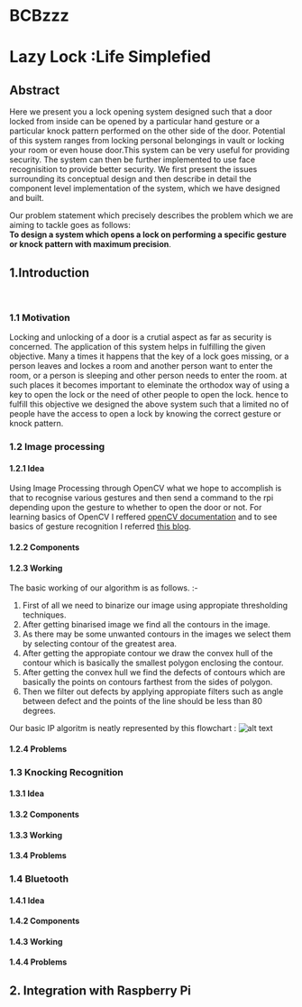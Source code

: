 # BCBzzz



# Lazy Lock :Life Simplefied

## Abstract

Here we present you a lock opening system designed such that a door locked from inside can be opened by a particular hand gesture or a particular knock pattern performed on the other side of the door. Potential of this system ranges from locking personal belongings in vault or locking your room or even house door.This system can be very useful for providing security. The system can then be further implemented to use face recognisition to provide better security. We first present the issues surrounding its conceptual design and then describe in detail the component level implementation of the system, which we have designed and built. 

Our problem statement which precisely describes the problem which we are aiming to tackle goes as follows: </br>
**To design a system which opens a lock on performing a specific gesture or knock pattern with maximum precision**.

## 1.Introduction
</br>

### 1.1 Motivation
Locking and unlocking of a door is a crutial aspect as far as security is concerned. The application of this system helps in fulfilling the given objective. Many a times it happens that the key of a lock goes missing, or a person leaves and lockes a room and another person want to enter the room, or a person is sleeping and other person needs to enter the room. at such places it becomes important to eleminate the orthodox way of using a key to open the lock or the need of other people to open the lock. hence to fulfill this objective we designed the above system such that a limited no of people have the access to open a lock by knowing the correct gesture or knock pattern. 

### 1.2 Image processing
#### 1.2.1 Idea
Using Image Processing through OpenCV what we hope to accomplish is that to recognise various gestures and then send a command to the rpi depending upon the gesture to whether to open the door or not. For learning basics of OpenCV I reffered [openCV documentation](http://opencv-python-tutroals.readthedocs.io/en/latest/py_tutorials/py_tutorials.html) and to see basics of gesture recognition I referred [this blog](http://creat-tabu.blogspot.in/2013/08/opencv-python-hand-gesture-recognition.html).
#### 1.2.2 Components
#### 1.2.3 Working
The basic working of our algorithm is as follows. :-
1. First of all we need to binarize our image using appropiate thresholding techniques.
2. After getting binarised image we find all the contours in the image.
3. As there may be some unwanted contours in the images we select them by selecting contour of the greatest area.
4. After getting the appropiate contour we draw the convex hull of the contour which is basically the smallest polygon enclosing the contour.
5. After getting the convex hull we find the defects of contours which are basically the points on contours farthest from the sides of polygon.
6. Then we filter out defects by applying appropiate filters such as angle between defect and the points of the line should be less than 80 degrees.

Our basic IP algoritm is neatly represented by this flowchart :
![alt text](https://github.com/singhalanirudh18/itsp/blob/master/images/gesture_flowchart.png)

#### 1.2.4 Problems


### 1.3 Knocking Recognition
#### 1.3.1 Idea
#### 1.3.2 Components
#### 1.3.3 Working
#### 1.3.4 Problems


### 1.4 Bluetooth
#### 1.4.1 Idea
#### 1.4.2 Components
#### 1.4.3 Working
#### 1.4.4 Problems

## 2. Integration with Raspberry Pi


